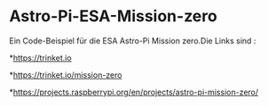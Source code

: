 # Astro-Pi-ESA-Mission-zero
Ein Code-Beispiel für die ESA Astro-Pi Mission zero.Die Links sind :

 *https://trinket.io
 
 *https://trinket.io/mission-zero
 
 *https://projects.raspberrypi.org/en/projects/astro-pi-mission-zero/
